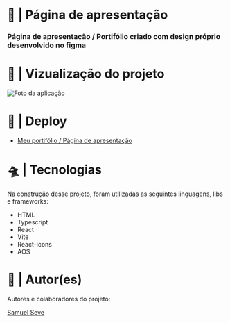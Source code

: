 <h1>🚀 | Página de apresentação</h1>
<h3>
  Página de apresentação / Portifólio criado com design próprio desenvolvido no figma
</h3>

<h1>🔎 | Vizualização do projeto</h1>
<img src="https://i.imgur.com/xBUwzHA.png" alt="Foto da aplicação" />

<h1>👾 | Deploy</h1>
<ul>
  <li>
    <a href="https://nihilboy.netlify.app/">Meu portifólio / Página de apresentação</a>
  </li>
</ul>

<h1>🛸 | Tecnologias</h1>
<p>
  Na construção desse projeto, foram utilizadas as seguintes linguagens, libs
  e frameworks:
</p>
<ul>
  <li>HTML</li>
  <li>Typescript</li>
  <li>React</li>
  <li>Vite</li>
  <li>React-icons</li>
  <li>AOS</li>
</ul>

<h1>👥 | Autor(es)</h1>
<p>Autores e colaboradores do projeto:</p>
<a href="https://github.com/nihilboy1">Samuel Seve</a>
